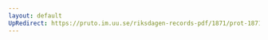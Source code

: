 ```yaml
---
layout: default
UpRedirect: https://pruto.im.uu.se/riksdagen-records-pdf/1871/prot-1871--fk--511/prot-1871--fk--511_055.pdf
---
```

